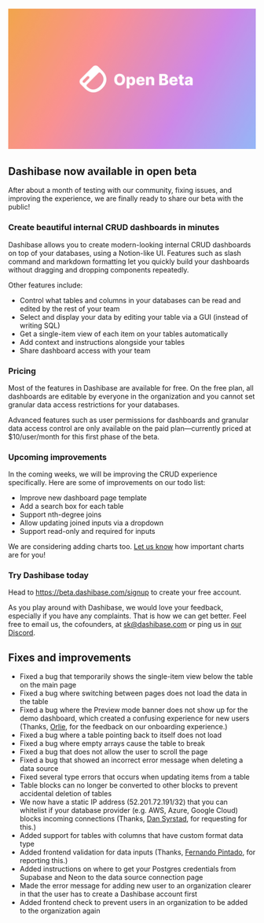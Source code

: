 ![Open Beta](../assets/open-beta.jpg)

## Dashibase now available in open beta

After about a month of testing with our community, fixing issues, and improving the experience, we are finally ready to share our beta with the public!

### Create beautiful internal CRUD dashboards in minutes

Dashibase allows you to create modern-looking internal CRUD dashboards on top of your databases, using a Notion-like UI. Features such as slash command and markdown formatting let you quickly build your dashboards without dragging and dropping components repeatedly. 

Other features include:

- Control what tables and columns in your databases can be read and edited by the rest of your team
- Select and display your data by editing your table via a GUI (instead of writing SQL)
- Get a single-item view of each item on your tables automatically
- Add context and instructions alongside your tables
- Share dashboard access with your team

### Pricing

Most of the features in Dashibase are available for free. On the free plan, all dashboards are editable by everyone in the organization and you cannot set granular data access restrictions for your databases.

Advanced features such as user permissions for dashboards and granular data access control are only available on the paid plan—currently priced at $10/user/month for this first phase of the beta. 

### Upcoming improvements

In the coming weeks, we will be improving the CRUD experience specifically. Here are some of improvements on our todo list:

- Improve new dashboard page template
- Add a search box for each table
- Support nth-degree joins
- Allow updating joined inputs via a dropdown
- Support read-only and required for inputs

We are considering adding charts too. [Let us know](https://twitter.com/dashibase) how important charts are for you! 

### Try Dashibase today

Head to https://beta.dashibase.com/signup to create your free account.

As you play around with Dashibase, we would love your feedback, especially if you have any complaints. That is how we can get better. Feel free to email us, the cofounders, at sk@dashibase.com or ping us in [our Discord](https://discord.gg/gTpUVf8kRv).


## Fixes and improvements

- Fixed a bug that temporarily shows the single-item view below the table on the main page
- Fixed a bug where switching between pages does not load the data in the table
- Fixed a bug where the Preview mode banner does not show up for the demo dashboard, which created a confusing experience for new users (Thanks, [Orlie](https://twitter.com/sunglassesface), for the feedback on our onboarding experience.)
- Fixed a bug where a table pointing back to itself does not load
- Fixed a bug where empty arrays cause the table to break
- Fixed a bug that does not allow the user to scroll the page
- Fixed a bug that showed an incorrect error message when deleting a data source
- Fixed several type errors that occurs when updating items from a table
- Table blocks can no longer be converted to other blocks to prevent accidental deletion of tables
- We now have a static IP address (52.201.72.191/32) that you can whitelist if your database provider (e.g. AWS, Azure, Google Cloud) blocks incoming connections (Thanks, [Dan Syrstad](https://www.linkedin.com/in/dsyrstad/), for requesting for this.)
- Added support for tables with columns that have custom format data type
- Added frontend validation for data inputs (Thanks, [Fernando Pintado](https://www.linkedin.com/in/fernandopintado/), for reporting this.)
- Added instructions on where to get your Postgres credentials from Supabase and Neon to the data source connection page
- Made the error message for adding new user to an organization clearer in that the user has to create a Dashibase account first
- Added frontend check to prevent users in an organization to be added to the organization again
